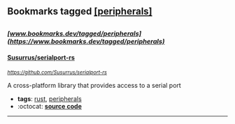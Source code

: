 ## Bookmarks tagged [[peripherals]](https://www.bookmarks.dev/search?q=[peripherals])

_<sup><sup>[www.bookmarks.dev/tagged/peripherals](https://www.bookmarks.dev/tagged/peripherals)</sup></sup>_
---
#### [Susurrus/serialport-rs](https://github.com/Susurrus/serialport-rs)
_<sup>https://github.com/Susurrus/serialport-rs</sup>_

A cross-platform library that provides access to a serial port
* **tags**: [rust](../tagged/rust.md), [peripherals](../tagged/peripherals.md)
* :octocat: **[source code](https://github.com/Susurrus/serialport-rs)**
---
